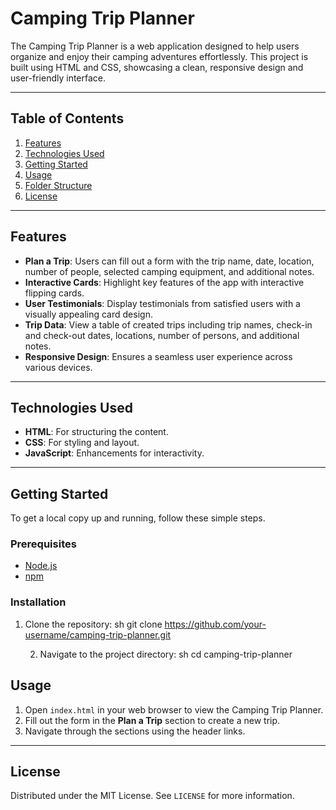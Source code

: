 # Camping Trip Planner

The Camping Trip Planner is a web application designed to help users organize and enjoy their camping adventures effortlessly. This project is built using HTML and CSS, showcasing a clean, responsive design and user-friendly interface.

---

## Table of Contents
1. [Features](#features)
2. [Technologies Used](#technologies-used)
3. [Getting Started](#getting-started)
4. [Usage](#usage)
5. [Folder Structure](#folder-structure)
6. [License](#license)

---

## Features
- **Plan a Trip**: Users can fill out a form with the trip name, date, location, number of people, selected camping equipment, and additional notes.
- **Interactive Cards**: Highlight key features of the app with interactive flipping cards.
- **User Testimonials**: Display testimonials from satisfied users with a visually appealing card design.
- **Trip Data**: View a table of created trips including trip names, check-in and check-out dates, locations, number of persons, and additional notes.
- **Responsive Design**: Ensures a seamless user experience across various devices.

---

## Technologies Used
- **HTML**: For structuring the content.
- **CSS**: For styling and layout.
- **JavaScript**: Enhancements for interactivity.


---

## Getting Started
To get a local copy up and running, follow these simple steps.

### Prerequisites
- [Node.js](https://nodejs.org/)
- [npm](https://www.npmjs.com/)

### Installation
1. Clone the repository:
   sh
   git clone https://github.com/your-username/camping-trip-planner.git

   2. Navigate to the project directory:
sh
cd camping-trip-planner

## Usage
1. Open `index.html` in your web browser to view the Camping Trip Planner.
2. Fill out the form in the **Plan a Trip** section to create a new trip.
3. Navigate through the sections using the header links.
---

## License
Distributed under the MIT License. See `LICENSE` for more information.





